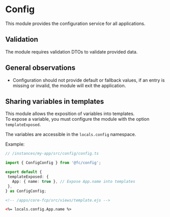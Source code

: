 # Config

This module provides the configuration service for all applications.

## Validation

The module requires validation DTOs to validate provided data.

## General observations


 - Configuration should not provide default or fallback values, if an entry is missing or invalid, the module will exit the application.
 
 
 ## Sharing variables in templates

 This module allows the exposition of variables into templates.  
 To expose a variable, you must configure the module with the option `templateExposed`.  

 The variables are accessible in the `locals.config` namespace.

 Example: 
 ```ts
// /instances/my-app/src/config/config.ts

import { ConfigConfig } from '@fc/config';

export default {
  templateExposed: {
    App: { name: true }, // Expose App.name into templates 
  },
} as ConfigConfig;
 ```

 ```html
<!-- /apps/core-fcp/src/views/template.ejs -->

<%= locals.config.App.name %>
 ```

